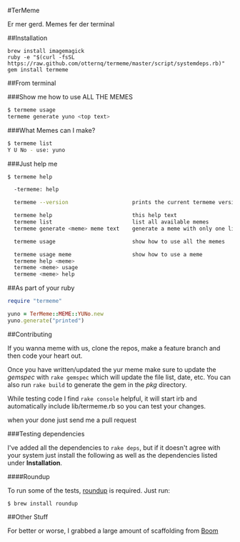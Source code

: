 #TerMeme

Er mer gerd. Memes fer der terminal

##Installation

```
brew install imagemagick
ruby -e "$(curl -fsSL https://raw.github.com/otternq/termeme/master/script/systemdeps.rb)"
gem install termeme
```

##From terminal

###Show me how to use ALL THE MEMES

```bash
$ termeme usage
termeme generate yuno <top text>
```

###What Memes can I make?

```bash
$ termeme list
Y U No - use: yuno
```

###Just help me

```bash
$ termeme help

  -termeme: help

  termeme --version                    prints the current termeme version

  termeme help                         this help text
  termeme list                         list all available memes
  termeme generate <meme> meme text    generate a meme with only one line of text required

  termeme usage                        show how to use all the memes

  termeme usage meme                   show how to use a meme
  termeme help <meme>
  termeme <meme> usage
  termeme <meme> help
```

##As part of your ruby

```ruby
require "termeme"

yuno = TerMeme::MEME::YUNo.new
yuno.generate("printed")
```

##Contributing

If you wanna meme with us, clone the repos, make a feature branch
and then code your heart out.

Once you have written/updated the yur meme make sure to update
the _gemspec_ with `rake gemspec` which will update the file
list, date, etc. You can also run `rake build` to generate the
gem in the _pkg_ directory.

While testing code I find `rake console` helpful, it will start
irb and automatically include lib/termeme.rb so you can test
your changes.

when your done just send me a pull request

###Testing dependencies

I've added all the dependencies to `rake deps`, but if it doesn't
agree with your system just install the following as well as the
dependencies listed under __Installation__.

####Roundup

To run some of the tests, [roundup](https://github.com/bmizerany/roundup) is required. Just run:

```
$ brew install roundup
```

##Other Stuff

For better or worse, I grabbed a large amount of scaffolding
from [Boom](http://github.com/holman/boom)
